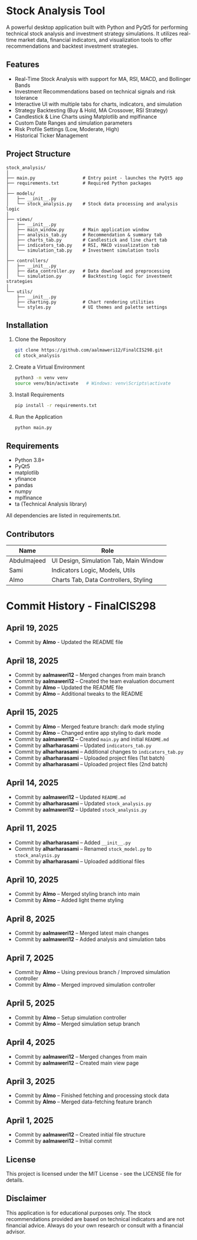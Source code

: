 
# Stock Analysis Tool

A powerful desktop application built with Python and PyQt5 for performing technical stock analysis and investment strategy simulations. It utilizes real-time market data, financial indicators, and visualization tools to offer recommendations and backtest investment strategies.

## Features

- Real-Time Stock Analysis with support for MA, RSI, MACD, and Bollinger Bands
- Investment Recommendations based on technical signals and risk tolerance
- Interactive UI with multiple tabs for charts, indicators, and simulation
- Strategy Backtesting (Buy & Hold, MA Crossover, RSI Strategy)
- Candlestick & Line Charts using Matplotlib and mplfinance
- Custom Date Ranges and simulation parameters
- Risk Profile Settings (Low, Moderate, High)
- Historical Ticker Management

## Project Structure

```
stock_analysis/
│
├── main.py                  # Entry point - launches the PyQt5 app
├── requirements.txt         # Required Python packages
│
├── models/
│   ├── __init__.py
│   └── stock_analysis.py    # Stock data processing and analysis logic
│
├── views/
│   ├── __init__.py
│   ├── main_window.py       # Main application window
│   ├── analysis_tab.py      # Recommendation & summary tab
│   ├── charts_tab.py        # Candlestick and line chart tab
│   ├── indicators_tab.py    # RSI, MACD visualization tab
│   └── simulation_tab.py    # Investment simulation tools
│
├── controllers/
│   ├── __init__.py
│   ├── data_controller.py   # Data download and preprocessing
│   └── simulation.py        # Backtesting logic for investment strategies
│
└── utils/
    ├── __init__.py
    ├── charting.py          # Chart rendering utilities
    └── styles.py            # UI themes and palette settings
```

## Installation

1. Clone the Repository
   ```bash
   git clone https://github.com/aalmaweri12/FinalCIS298.git
   cd stock_analysis
   ```

2. Create a Virtual Environment
   ```bash
   python3 -m venv venv
   source venv/bin/activate   # Windows: venv\Scripts\activate
   ```

3. Install Requirements
   ```bash
   pip install -r requirements.txt
   ```

4. Run the Application
   ```bash
   python main.py
   ```

## Requirements

- Python 3.8+
- PyQt5
- matplotlib
- yfinance
- pandas
- numpy
- mplfinance
- ta (Technical Analysis library)

All dependencies are listed in requirements.txt.

## Contributors

| Name         | Role                                     |
|--------------|------------------------------------------|
| Abdulmajeed  | UI Design, Simulation Tab, Main Window   |
| Sami         | Indicators Logic, Models, Utils          |
| Almo         | Charts Tab, Data Controllers, Styling    |

#  Commit History - FinalCIS298
## April 19, 2025  
- Commit by **Almo** - Updated the README file

##  April 18, 2025
- Commit by **aalmaweri12** – Merged changes from main branch  
- Commit by **aalmaweri12** – Created the team evaluation document  
- Commit by **Almo** – Updated the README file  
- Commit by **Almo** – Additional tweaks to the README  

##  April 15, 2025
- Commit by **Almo** – Merged feature branch: dark mode styling  
- Commit by **Almo** – Changed entire app styling to dark mode  
- Commit by **aalmaweri12** – Created `main.py` and initial `README.md`  
- Commit by **alharharasami** – Updated `indicators_tab.py`  
- Commit by **alharharasami** – Additional changes to `indicators_tab.py`  
- Commit by **alharharasami** – Uploaded project files (1st batch)  
- Commit by **alharharasami** – Uploaded project files (2nd batch)  

##  April 14, 2025
- Commit by **aalmaweri12** – Updated `README.md`  
- Commit by **alharharasami** – Updated `stock_analysis.py`
- Commit by **aalmaweri12** – Updated `stock_analysis.py` 

##  April 11, 2025
- Commit by **alharharasami** – Added `__init__.py`  
- Commit by **alharharasami** – Renamed `stock_model.py` to `stock_analysis.py`  
- Commit by **alharharasami** – Uploaded additional files  

##  April 10, 2025
- Commit by **Almo** – Merged styling branch into main  
- Commit by **Almo** – Added light theme styling  

##  April 8, 2025
- Commit by **aalmaweri12** – Merged latest main changes  
- Commit by **aalmaweri12** – Added analysis and simulation tabs  

##  April 7, 2025
- Commit by **Almo** – Using previous branch / Improved simulation controller  
- Commit by **Almo** – Merged improved simulation controller  

##  April 5, 2025
- Commit by **Almo** – Setup simulation controller  
- Commit by **Almo** – Merged simulation setup branch  

##  April 4, 2025
- Commit by **aalmaweri12** – Merged changes from main  
- Commit by **aalmaweri12** – Created main view page  

##  April 3, 2025
- Commit by **Almo** – Finished fetching and processing stock data  
- Commit by **Almo** – Merged data-fetching feature branch  

##  April 1, 2025
- Commit by **aalmaweri12** – Created initial file structure  
- Commit by **aalmaweri12** – Initial commit  



## License

This project is licensed under the MIT License - see the LICENSE file for details.

## Disclaimer

This application is for educational purposes only. The stock recommendations provided are based on technical indicators and are not financial advice. Always do your own research or consult with a financial advisor.

